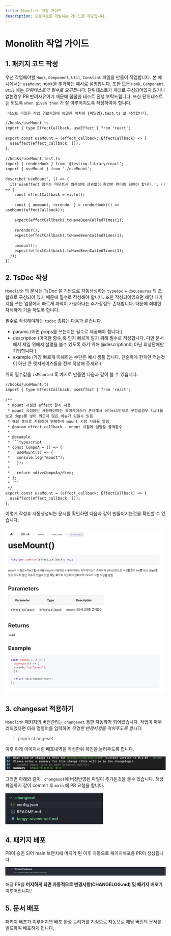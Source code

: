 ```yaml
---
title: Monolith 개발 가이드
description: 프로젝트를 개발하는 가이드를 제공합니다.
---
```


# Monolith 작업 가이드

## 1. 패키지 코드 작성

우선 작업해야할 `Hook`, `Component`, `Util`, `Constant` 파일을 만들어 작업합니다.
본 예시에서는 `useMount` hook을 추가하는 예시로 설명합니다. 또한 모든 `Hook`, `Component`, `Util` 에는 _단위테스트가 필수로 요구됩니다._
단위테스트가 제대로 구성되어있지 않거나 없는경우 PR 반려사유이기 때문에 꼼꼼한 테스트 진행 부탁드립니다.
또한 단위테스트는 되도록 `when given then` 가 잘 이루어지도록 작성하여야 합니다.

```
 테스트 파일은 작업 경로파일에 동일한 위치에 {파일명}.test.ts 로 작성합니다.
```

```tsx
//hooks/useMount.ts
import { type EffectCallback, useEffect } from 'react';

export const useMount = (effect_callback: EffectCallback) => {
  useEffect(effect_callback, []);
};

//hooks/useMount.test.ts
import { renderHook } from '@testing-library/react';
import { useMount } from './useMount';

describe('useMount', () => {
  it('useEffect 함수는 마운트시 의존성에 상관없이 한번만 렌더링 되어야 합니다.', () => {
    const effectCallback = vi.fn();

    const { unmount, rerender } = renderHook(() => useMount(effectCallback));

    expect(effectCallback).toHaveBeenCalledTimes(1);

    rerender();
    expect(effectCallback).toHaveBeenCalledTimes(1);

    unmount();
    expect(effectCallback).toHaveBeenCalledTimes(1);
  });
});
```

## 2. TsDoc 작성

`Monolith` 의 문서는 TsDoc 을 기반으로 자동생성하는 `typedoc` + `docusaurus` 의 조합으로 구성되어 있기 때문에 필수로 작성해야 합니다.
또한 작성되어있으면 해당 패키지를 쓰는 입장에서 빠르게 파악이 가능하다는 추가장점도 존재합니다. 때문에 최대한 자세하게 기술 하도록 합니다.

필수로 작성해야하는 `tsdoc` 종류는 다음과 같습니다.

- params (어떤 props를 쓰는지는 필수로 제공해야 합니다.)
- description (어떠한 함수,훅 인지 빠르게 알기 위해 필수로 작성합니다. 다만 문서에서 제일 위에서 설명을 볼수 있도록 하기 위해 @description이 아닌 최상단에만 기입합니다 )
- example (가장 빠르게 이해하는 수단은 예시 샘플 입니다. 단순하게 한개만 적는것이 아닌 큰 엣지케이스들을 전부 작성해 주세요.)

위의 필수값을 `isMounted` 훅 예시로 만들면 다음과 같이 볼 수 있습니다.

````tsx
//hooks/useMount.ts
import { type EffectCallback, useEffect } from 'react';

/**
 * mount 시점만 effect 할시 사용
 * mount 시점에만 사용해야하는 특이케이스가 존재해서 effect만으로 구성할경우 lint를 보고 deps를 넣어 의도치 않은 이슈가 있을수 있음
 * 해당 훅으로 사용하여 명확하게 mount 시점 사용을 알림
 * @param effect_callback - mount 시점에 실행할 콜백함수
 *
 * @example
 * ```typescript
 * const CompoA = () => {
 *   useMount(() => {
 *   console.log("mount");
 *   });
 *
 *   return <div>CompoA</div>;
 * };
 * ```
 */
export const useMount = (effect_callback: EffectCallback) => {
  useEffect(effect_callback, []);
};
````

이렇게 작성후 자동생성되는 문서를 확인하면 다음과 같이 만들어지는것을 확인할 수 있습니다.

![기여_1번이미지.png](./images/기여_1번이미지.png)

## 3. changeset 적용하기

`Monolith` 패키지의 버전관리는 `changeset` 통한 자동화가 되어있습니다.
작업이 마무리되었다면 아래 명령어를 입력하여 _작업한 변경사항을 적어주도록 합니다._

> pnpm changeset

이후 아래 이미지처럼 배포내역을 작성한위 확인을 눌러주도록 합니다.

![기여_1번이미지.png](./images/기여_2번이미지v2.png)

그러면 아래와 같이 `.changeset`에 버전반영된 파일이 추가된것을 볼수 있습니다. 해당파일까지 같이 commit 후 `main` 에 PR 요청을 합니다.

![기여_1번이미지.png](./images/기여_3번이미지.png)

## 4. 패키지 배포

PR이 승인 되어 main 브랜치에 머지가 된 이후 자동으로 패키지배포용 PR이 생성됩니다.

![기여_1번이미지.png](./images/기여_4번이미지.png)

해당 PR을 **머지하게 되면 자동적으로 변경사항(CHANGELOG.md) 및 패키지 배포**가 이루어집니다.!

## 5. 문서 배포

패키지 배포가 이루어지면 배포 완성 트리거를 기점으로 자동으로 해당 버전의 문서를 빌드하여 배포하게 됩니다.
